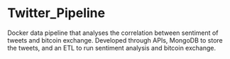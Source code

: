 # Twitter_Pipeline
Docker data pipeline that analyses the correlation between sentiment of tweets and bitcoin exchange. Developed through APIs, MongoDB to store the tweets, and an ETL to run sentiment analysis and bitcoin exchange.
